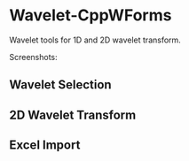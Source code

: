 # Wavelet-CppWForms
Wavelet tools for 1D and 2D wavelet transform.

Screenshots:
## Wavelet Selection

## 2D Wavelet Transform

## Excel Import
